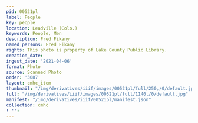 ```yaml
---
pid: 00521pl
label: People
key: people
location: Leadville (Colo.)
keywords: People, Men
description: Fred Fikany
named_persons: Fred Fikany
rights: This photo is property of Lake County Public Library.
creation_date: 
ingest_date: '2021-04-06'
format: Photo
source: Scanned Photo
order: '3087'
layout: cmhc_item
thumbnail: "/img/derivatives/iiif/images/00521pl/full/250,/0/default.jpg"
full: "/img/derivatives/iiif/images/00521pl/full/1140,/0/default.jpg"
manifest: "/img/derivatives/iiif/00521pl/manifest.json"
collection: cmhc
! '': 
---
```

